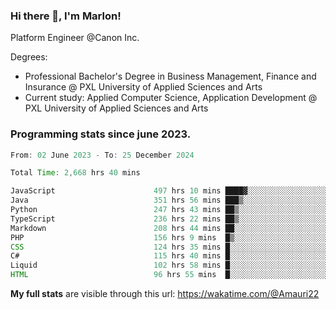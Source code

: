 
### Hi there 👋, I'm Marlon!

Platform Engineer @Canon Inc.

Degrees: 
- Professional Bachelor's Degree in Business Management, Finance and Insurance @ PXL University of Applied Sciences and Arts
- Current study: Applied Computer Science, Application Development @ PXL University of Applied Sciences and Arts

### Programming stats since june 2023.
<!--START_SECTION:waka-->

```java
From: 02 June 2023 - To: 25 December 2024

Total Time: 2,668 hrs 40 mins

JavaScript                      497 hrs 10 mins ████▓░░░░░░░░░░░░░░░░░░░░   18.28 %
Java                            351 hrs 56 mins ███▒░░░░░░░░░░░░░░░░░░░░░   12.94 %
Python                          247 hrs 43 mins ██▒░░░░░░░░░░░░░░░░░░░░░░   09.11 %
TypeScript                      236 hrs 22 mins ██▒░░░░░░░░░░░░░░░░░░░░░░   08.69 %
Markdown                        208 hrs 44 mins ██░░░░░░░░░░░░░░░░░░░░░░░   07.67 %
PHP                             156 hrs 9 mins  █▒░░░░░░░░░░░░░░░░░░░░░░░   05.74 %
CSS                             124 hrs 35 mins █░░░░░░░░░░░░░░░░░░░░░░░░   04.58 %
C#                              115 hrs 40 mins █░░░░░░░░░░░░░░░░░░░░░░░░   04.25 %
Liquid                          102 hrs 58 mins █░░░░░░░░░░░░░░░░░░░░░░░░   03.79 %
HTML                            96 hrs 55 mins  █░░░░░░░░░░░░░░░░░░░░░░░░   03.56 %
```

<!--END_SECTION:waka-->
**My full stats** are visible through this url: https://wakatime.com/@Amauri22

